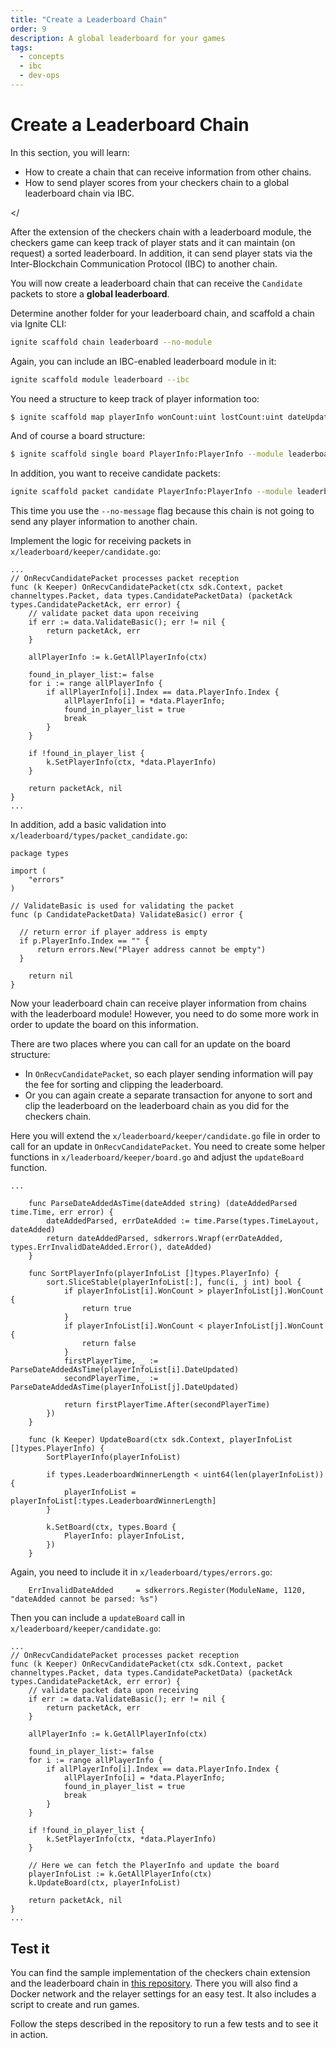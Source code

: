 ```yaml
---
title: "Create a Leaderboard Chain"
order: 9
description: A global leaderboard for your games
tags: 
  - concepts
  - ibc
  - dev-ops
---
```


# Create a Leaderboard Chain

<HighlightBox type="learning">

In this section, you will learn:

* How to create a chain that can receive information from other chains.
* How to send player scores from your checkers chain to a global leaderboard chain via IBC. 

</<HighlightBox>

After the extension of the checkers chain with a leaderboard module, the checkers game can keep track of player stats and it can maintain (on request) a sorted leaderboard. In addition, it can send player stats via the Inter-Blockchain Communication Protocol (IBC) to another chain.

You will now create a leaderboard chain that can receive the `Candidate` packets to store a **global leaderboard**.

Determine another folder for your leaderboard chain, and scaffold a chain via Ignite CLI:

```bash
ignite scaffold chain leaderboard --no-module
```

Again, you can include an IBC-enabled leaderboard module in it:

```bash
ignite scaffold module leaderboard --ibc
```

You need a structure to keep track of player information too:

```bash
$ ignite scaffold map playerInfo wonCount:uint lostCount:uint dateUpdated:string --module leaderboard --no-message
```

And of course a board structure:

```bash
$ ignite scaffold single board PlayerInfo:PlayerInfo --module leaderboard --no-message
```

In addition, you want to receive candidate packets:

```bash
ignite scaffold packet candidate PlayerInfo:PlayerInfo --module leaderboard --no-message
```

This time you use the `--no-message` flag because this chain is not going to send any player information to another chain.

Implement the logic for receiving packets in `x/leaderboard/keeper/candidate.go`:

```golang
...
// OnRecvCandidatePacket processes packet reception
func (k Keeper) OnRecvCandidatePacket(ctx sdk.Context, packet channeltypes.Packet, data types.CandidatePacketData) (packetAck types.CandidatePacketAck, err error) {
    // validate packet data upon receiving
    if err := data.ValidateBasic(); err != nil {
        return packetAck, err
    }

    allPlayerInfo := k.GetAllPlayerInfo(ctx)

    found_in_player_list:= false
    for i := range allPlayerInfo {
        if allPlayerInfo[i].Index == data.PlayerInfo.Index {
            allPlayerInfo[i] = *data.PlayerInfo;
            found_in_player_list = true
            break
        }
    }

    if !found_in_player_list {
        k.SetPlayerInfo(ctx, *data.PlayerInfo)
    }

    return packetAck, nil
}
...
```

In addition, add a basic validation into `x/leaderboard/types/packet_candidate.go`:

```golang
package types

import (
    "errors"
)

// ValidateBasic is used for validating the packet
func (p CandidatePacketData) ValidateBasic() error {

  // return error if player address is empty
  if p.PlayerInfo.Index == "" {
      return errors.New("Player address cannot be empty")
  }

    return nil
}
```

Now your leaderboard chain can receive player information from chains with the leaderboard module! However, you need to do some more work in order to update the board on this information.

There are two places where you can call for an update on the board structure:

* In `OnRecvCandidatePacket`, so each player sending information will pay the fee for sorting and clipping the leaderboard.
* Or you can again create a separate transaction for anyone to sort and clip the leaderboard on the leaderboard chain as you did for the checkers chain.

Here you will extend the `x/leaderboard/keeper/candidate.go` file in order to call for an update in `OnRecvCandidatePacket`. You need to create some helper functions in `x/leaderboard/keeper/board.go` and adjust the `updateBoard` function.


```golang
...

    func ParseDateAddedAsTime(dateAdded string) (dateAddedParsed time.Time, err error) {
        dateAddedParsed, errDateAdded := time.Parse(types.TimeLayout, dateAdded)
        return dateAddedParsed, sdkerrors.Wrapf(errDateAdded, types.ErrInvalidDateAdded.Error(), dateAdded)
    }

    func SortPlayerInfo(playerInfoList []types.PlayerInfo) {
        sort.SliceStable(playerInfoList[:], func(i, j int) bool {
            if playerInfoList[i].WonCount > playerInfoList[j].WonCount {
                return true
            }
            if playerInfoList[i].WonCount < playerInfoList[j].WonCount {
                return false
            }
            firstPlayerTime, _ := ParseDateAddedAsTime(playerInfoList[i].DateUpdated)
            secondPlayerTime,_ := ParseDateAddedAsTime(playerInfoList[j].DateUpdated)

            return firstPlayerTime.After(secondPlayerTime)
        })
    }

    func (k Keeper) UpdateBoard(ctx sdk.Context, playerInfoList []types.PlayerInfo) {
        SortPlayerInfo(playerInfoList)

        if types.LeaderboardWinnerLength < uint64(len(playerInfoList)) {
            playerInfoList = playerInfoList[:types.LeaderboardWinnerLength]
        }

        k.SetBoard(ctx, types.Board {
            PlayerInfo: playerInfoList,
        })
    }
```

Again, you need to include it in `x/leaderboard/types/errors.go`:

```golang
    ErrInvalidDateAdded     = sdkerrors.Register(ModuleName, 1120, "dateAdded cannot be parsed: %s")
```

Then you can include a `updateBoard` call in `x/leaderboard/keeper/candidate.go`:

```golang
...
// OnRecvCandidatePacket processes packet reception
func (k Keeper) OnRecvCandidatePacket(ctx sdk.Context, packet channeltypes.Packet, data types.CandidatePacketData) (packetAck types.CandidatePacketAck, err error) {
    // validate packet data upon receiving
    if err := data.ValidateBasic(); err != nil {
        return packetAck, err
    }

    allPlayerInfo := k.GetAllPlayerInfo(ctx)

    found_in_player_list:= false
    for i := range allPlayerInfo {
        if allPlayerInfo[i].Index == data.PlayerInfo.Index {
            allPlayerInfo[i] = *data.PlayerInfo;
            found_in_player_list = true
            break
        }
    }

    if !found_in_player_list {
        k.SetPlayerInfo(ctx, *data.PlayerInfo)
    }

    // Here we can fetch the PlayerInfo and update the board
    playerInfoList := k.GetAllPlayerInfo(ctx)
    k.UpdateBoard(ctx, playerInfoList)

    return packetAck, nil
}
...
```

## Test it

You can find the sample implementation of the checkers chain extension and the leaderboard chain in [this repository](https://github.com/b9lab/cosmos-ibc-docker/tree/ao-modular/modular). There you will also find a Docker network and the relayer settings for an easy test. It also includes a script to create and run games.

Follow the steps described in the repository to run a few tests and to see it in action.
